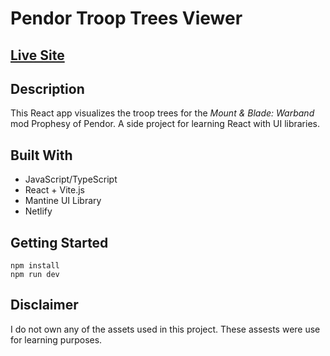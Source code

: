 # Pendor Troop Trees Viewer

## [Live Site](https://pendortroops.com/)

## Description
This React app visualizes the troop trees for the *Mount & Blade: Warband* mod Prophesy of Pendor. A side project for learning React with UI libraries.

## Built With

- JavaScript/TypeScript
- React + Vite.js
- Mantine UI Library
- Netlify

## Getting Started

```
npm install
npm run dev
``` 

## Disclaimer
I do not own any of the assets used in this project. These assests were use for learning purposes.